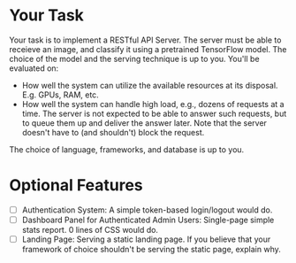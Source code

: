 # Your Task
Your task is to implement a RESTful API Server. The server must be able to receieve an image, and classify it using a pretrained TensorFlow model. The choice of the model and the serving technique is up to you. You'll be evaluated on:

- How well the system can utilize the available resources at its disposal. E.g. GPUs, RAM, etc.
- How well the system can handle high load, e.g., dozens of requests at a time. The server is not expected to be able to answer such requests, but to queue them up and deliver the answer later. Note that the server doesn't have to (and shouldn't) block the request.

The choice of language, frameworks, and database is up to you.

# Optional Features

- [ ] Authentication System: A simple token-based login/logout would do.
- [ ] Dashboard Panel for Authenticated Admin Users: Single-page simple stats report. 0 lines of CSS would do.
- [ ] Landing Page: Serving a static landing page. If you believe that your framework of choice shouldn't be serving the static page, explain why.
